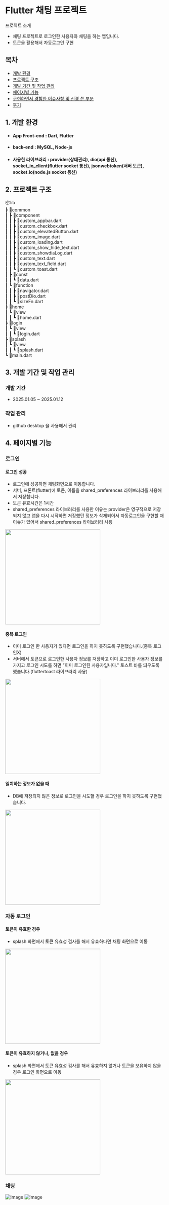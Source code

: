 # **Flutter 채팅 프로젝트**

프로젝트 소개
- 채팅 프로젝트로 로그인한 사용자와 채팅을 하는 앱입니다.
- 토큰을 활용해서 자동로그인 구현

## 목차
- [개발 환경](#1-개발-환경)
- [프로젝트 구조](#2-프로젝트-구조)
- [개발 기간 및 작업 관리](#3-개발-기간-및-작업-관리)
- [페이지별 기능](#4-페이지별-기능)
- [구현하면서 경험한 이슈사항 및 신경 쓴 부분](#5-구현하면서-경험한-이슈사항-및-신경-쓴-부분)
- [후기](#6-후기)

## 1. 개발 환경
- #### App Front-end : Dart, Flutter
- #### back-end : MySQL, Node-js
- #### 사용한 라이브러리 : provider(상태관리), dio(api 통신), socket_io_client(flutter socket 통신), jsonwebtoken(서버 토큰), socket.io(node.js socket 통신)

## 2. 프로젝트 구조
📦lib <br/>
 ┣ 📂common <br/>
 ┃ ┣ 📂component <br/>
 ┃ ┃ ┣ 📜custom_appbar.dart <br/>
 ┃ ┃ ┣ 📜custom_checkbox.dart <br/>
 ┃ ┃ ┣ 📜custom_elevatedButton.dart <br/>
 ┃ ┃ ┣ 📜custom_image.dart <br/>
 ┃ ┃ ┣ 📜custom_loading.dart <br/>
 ┃ ┃ ┣ 📜custom_show_hide_text.dart <br/>
 ┃ ┃ ┣ 📜custom_showdiaLog.dart <br/>
 ┃ ┃ ┣ 📜custom_text.dart <br/>
 ┃ ┃ ┣ 📜custom_text_field.dart <br/>
 ┃ ┃ ┗ 📜custom_toast.dart <br/>
 ┃ ┣ 📂const <br/>
 ┃ ┃ ┗ 📜data.dart <br/>
 ┃ ┗ 📂function <br/>
 ┃ ┃ ┣ 📜navigator.dart <br/>
 ┃ ┃ ┣ 📜postDio.dart <br/>
 ┃ ┃ ┗ 📜sizeFn.dart <br/>
 ┣ 📂home <br/>
 ┃ ┗ 📂view <br/>
 ┃ ┃ ┗ 📜home.dart <br/>
 ┣ 📂login <br/>
 ┃ ┗ 📂view <br/>
 ┃ ┃ ┗ 📜login.dart <br/>
 ┣ 📂splash <br/>
 ┃ ┗ 📂view <br/>
 ┃ ┃ ┗ 📜splash.dart <br/>
 ┗ 📜main.dart <br/>

## 3. 개발 기간 및 작업 관리
### 개발 기간
- 2025.01.05 ~ 2025.01.12
### 작업 관리
- github desktop 을 사용해서 관리

## 4. 페이지별 기능
### 로그인

#### 로그인 성공 
- 로그인에 성공하면 채팅화면으로 이동합니다.
- 서버, 프론트(flutter)에 토큰, 이름을 shared_preferences 라이브러리를 사용해서 저장합니다.
- 토큰 유효시간은 1시간
- shared_preferences 라이브러리를 사용한 이유는 provider은 영구적으로 저장되지 않고 앱을 다시 시작하면 저장했던 정보가 삭제되어서 자동로그인을 구현할 때 이슈가 있어서 shared_preferences 라이브러리 사용

<img src="https://github.com/user-attachments/assets/29e39b1e-1f1f-49ee-9ede-256b3bbf40de" width="300"> <br/>
#### 중복 로그인
- 이미 로그인 한 사용자가 있다면 로그인을 하지 못하도록 구현했습니다.(중복 로그인X)
- 서버에서 토큰으로 로그인한 사용자 정보를 저장하고 이미 로그인한 사용자 정보를 가지고 로그인 시도를 하면 "이미 로그인된 사용자입니다." 토스트 바를 띄우도록 했습니다.(fluttertoast 라이브러리 사용)

<img src="https://github.com/user-attachments/assets/8b68b213-9494-4afd-97af-352fd22ccf4c" width="300"> <br/>
#### 일치하는 정보가 없을 때
- DB에 저장되지 않은 정보로 로그인을 시도할 경우 로그인을 하지 못하도록 구현했습니다.

<img src="https://github.com/user-attachments/assets/395a3e84-6853-43a3-9e35-e12b5417975c" width="300"> <br/>

### 자동 로그인

#### 토큰이 유효한 경우
- splash 화면에서 토큰 유효성 검사를 해서 유효하다면 채팅 화면으로 이동

<img src="https://github.com/user-attachments/assets/c6b3ebf0-6f81-436f-90a0-1e6d206ed27d" width="300"> <br/>
#### 토큰이 유효하지 않거나, 없을 경우
- splash 화면에서 토큰 유효성 검사를 해서 유효하지 않거나 토큰을 보유하지 않을 경우 로그인 화면으로 이동

<img src="https://github.com/user-attachments/assets/a505e715-e8f9-4f42-89e9-445e2faf200e" width="300"> <br/>

### 채팅

![Image](https://github.com/user-attachments/assets/f8defac7-ff52-4fcf-90f4-675a1f40cbe4)
![Image](https://github.com/user-attachments/assets/6a1f69fd-a5ef-4459-abdc-05a859f0d458)
